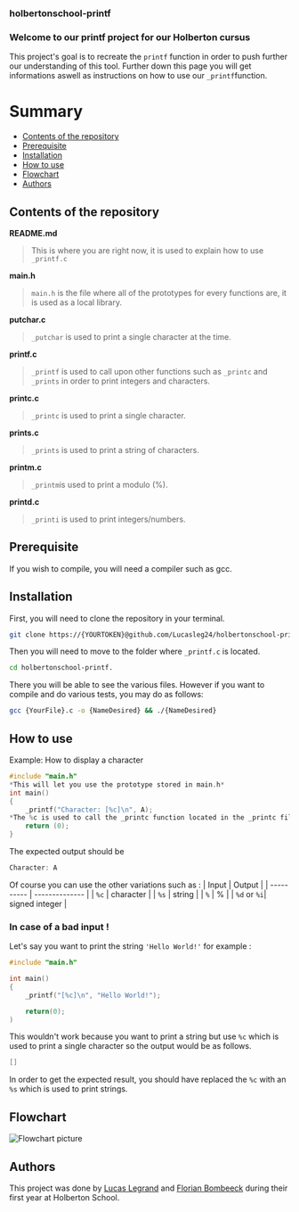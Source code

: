 ### holbertonschool-printf
### Welcome to our printf project for our Holberton cursus

This project's goal is to recreate the `printf` function in order to push further our understanding of this tool.
Further down this page you will get informations aswell as instructions on how to use our `_printf`function.

# Summary
+ [Contents of the repository](https://github.com/Lucasleg24/holbertonschool-printf/blob/Florian/README.md#contents-of-the-repository)
+ [Prerequisite](https://github.com/Lucasleg24/holbertonschool-printf/blob/Florian/README.md#prerequisite)
+ [Installation](https://github.com/Lucasleg24/holbertonschool-printf/blob/Florian/README.md#installation)
+ [How to use](https://github.com/Lucasleg24/holbertonschool-printf/blob/Florian/README.md#how-to-use)
+ [Flowchart](https://github.com/Lucasleg24/holbertonschool-printf/blob/Florian/README.md#flowchart)
+ [Authors](https://github.com/Lucasleg24/holbertonschool-printf/blob/Florian/README.md#flowchart)

## Contents of the repository
**README.md**
> This is where you are right now, it is used to explain how to use `_printf.c`

**main.h**
> `main.h` is the file where all of the prototypes for every functions are, it is used as a local library.

**putchar.c**
> `_putchar` is used to print a single character at the time.

**printf.c**
> `_printf` is used to call upon other functions such as `_printc` and `_prints` in order to print integers and characters.

**printc.c**
> `_printc` is used to print a single character.

**prints.c**
> `_prints` is used to print a string of characters.

**printm.c**
> `_printm`is used to print a modulo (%).

**printd.c**
> `_printi` is used to print integers/numbers.

## Prerequisite
If you wish to compile, you will need a compiler such as gcc.

## Installation
First, you will need to clone the repository in your terminal.
```bash
git clone https://{YOURTOKEN}@github.com/Lucasleg24/holbertonschool-printf.git
```
Then you will need to move to the folder where `_printf.c` is located.
```bash
cd holbertonschool-printf.
```
There you will be able to see the various files.
However if you want to compile and do various tests, you may do as follows:
```bash
gcc {YourFile}.c -o {NameDesired} && ./{NameDesired}
```

## How to use
Example:
How to display a character
```c
#include "main.h"
*This will let you use the prototype stored in main.h*
int main()
{
	_printf("Character: [%c]\n", A);
*The %c is used to call the _printc function located in the _printc file which is pointed into the main.h file*
	return (0);
}
```

The expected output should be
```c
Character: A
```

Of course you can use the other variations such as :
| Input       |     Output     |
| ----------  | -------------- |
| `%c`        | character      |
| `%s`        | string         |
| `%`         | %              |
| `%d` or `%i`| signed integer |

### In case of a bad input !
Let's say you want to print the string `'Hello World!'`
for example :
```c
#include "main.h"

int main()
{
	_printf("[%c]\n", "Hello World!");

	return(0);
)
```
This wouldn't work because you want to print a string but use `%c` which is used to print a single character so the output would be as follows.
```c
[]
```
In order to get the expected result, you should have replaced the `%c` with an `%s` which is used to print strings.

## Flowchart

![Flowchart picture](https://www.pixenli.com/image/2snmsbb3)

## Authors

This project was done by [Lucas Legrand](https://github.com/Lucasleg24) and [Florian Bombeeck](https://github.com/Pandor3) during their first year at Holberton School.
